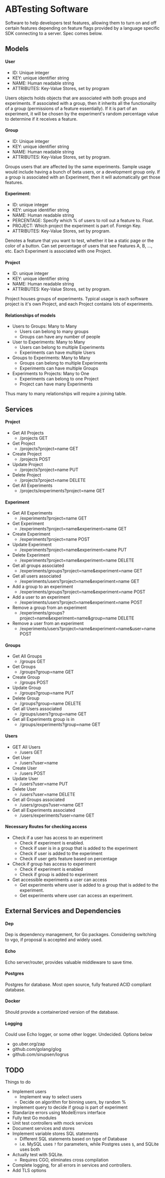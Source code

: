 # ABTesting Software

Software to help developers test features, allowing them to turn on and off 
certain features depending on feature flags provided by a language specific 
SDK connecting to a server.  Spec comes below.

## Models

#### User 
- ID: Unique integer
- KEY: unique identifier string
- NAME: Human readable string
- ATTRIBUTES: Key-Value Stores, set by program

Users objects holds objects that are associated with both groups and 
experiments.  If associated with a group, then it inherits all the functionality
of a group (permissions of a feature essentially).  If it is part of an 
experiment, it will be chosen by the experiment's random percentage value to 
determine if it receives a feature.

#### Group
- ID: Unique integer
- KEY: unique identifier string
- NAME: Human readable string
- ATTRIBUTES: Key-Value Stores, set by program.

Groups users that are affected by the same experiments.  Sample usage would 
include having a bunch of beta users, or a development group only.  If a group 
is associated with an Experiment, then it will automatically get those features.


#### Experiment: 
- ID: unique integer
- KEY: unique identifier string
- NAME: Human readable string
- PERCENTAGE: Specify which % of users to roll out a feature to.  Float.
- PROJECT: Which project the experiment is part of.  Foreign Key.
- ATTRIBUTES: Key-Value Stores, set by program.

Denotes a feature that you want to test, whether it be a static page or the 
color of a button. Can set percentage of users that see Features A, B, ..., 
etc.  Each Experiment is associated with one Project.

#### Project 
- ID: unique integer
- KEY: unique identifier string
- NAME: Human readable string
- ATTRIBUTES: Key-Value Stores, set by program.

Project houses groups of experiments.  Typical usage is each software
project is it's own Project, and each Project contains lots of experiments.

#### Relationships of models
- Users to Groups: Many to Many
    - Users can belong to many groups
    - Groups can have any number of people
- User to Experiments: Many to Many
    - Users can belong to multiple Experiments
    - Experiments can have multiple Users
- Groups to Experiments: Many to Many
    - Groups can belong to multiple Experiments
    - Experiments can have multiple Groups
- Experiments to Projects: Many to One
    - Experiments can belong to one Project
    - Project can have many Experiments

Thus many to many relationships will require a joining table.

## Services

#### Project
- Get All Projects
    - /projects GET
- Get Project
    - /projects?project=name GET 
- Create Project
    - /projects POST
- Update Project
    - /projects?project=name PUT
- Delete Project
    - /projects?project=name DELETE
- Get All Experiments
    - /projects/experiments?project=name GET

#### Experiment
- Get All Experiments
    - /experiments?project=name GET
- Get Experiment
    - /experiments?project=name&experiment=name GET
- Create Experiment
    - /experiments?project=name POST
- Update Experiment
    - /experiments?project=name&experiment=name PUT
- Delete Experiment
    - /experiments?project=name&experiment=name DELETE
- Get all groups associated
    - /experiments/groups?project=name&experiment=name GET
- Get all users associated
    - /experiments/users?project=name&experiment=name GET
- Add a group to an experiment
    - /experiments/groups?project=name&experiment=name POST
- Add a user to an experiment
    - /experiments/users?project=name&experiment=name POST
- Remove a group from an experiment
    - /experiments/groups?project=name&experiment=name&group=name DELETE
- Remove a user from an experiment
    - /experiments/users?project=name&experiment=name&user=name POST

#### Groups
- Get All Groups
    - /groups GET
- Get Groups
    - /groups?group=name GET
- Create Group
    - /groups POST
- Update Group
    - /groups?group=name PUT
- Delete Group
    - /groups?group=name DELETE
- Get all Users associated
    - /groups/users?group=name GET
- Get all Experiments group is in
    - /groups/experiments?group=name GET


#### Users
- GET All Users
    - /users GET
- Get User
    - /users?user=name
- Create User
    - /users POST
- Update User
    - /users?user=name PUT
- Delete User
    - /users?user=name DELETE
- Get all Groups associated
    - /users/groups?user=name GET
- Get all Experiments associated
    - /users/experiments?user=name GET

#### Necessary Routes for checking access
- Check if a user has access to an experiment
    - Check if experiment is enabled.
    - Check if user is in a group that is added to the experiment
    - Check if user is added to the experiment
    - Check if user gets feature based on percentage
- Check if group has access to experiment
    - Check if experiment is enabled
    - Check if group is added to experiment
- Get accessible experiments a user can access
    - Get experiments where user is added to a group that is added to the
      experiment.
    - Get experiments where user can access an experiment.

## External Services and Dependencies
#### Dep
Dep is dependency management, for Go packages.  Considering switching to vgo, if proposal is accepted and widely used.

#### Echo
Echo server/router, provides valuable middleware to save time.

#### Postgres
Postgres for database.  Most open source, fully featured ACID compliant database.

#### Docker
Should provide a containerized version of the database.

#### Logging
Could use Echo logger, or some other logger.  Undecided. Options below
- go.uber.org/zap
- github.com/golang/glog
- github.com/sirupsen/logrus

## TODO
Things to do
- Implement users
    - Implement way to select users
    - Decide on algorithm for binning users, by random %
- Implement query to decide if group is part of experiment
- Standarize errors using ModelErrors interface
- Fully test Go modules
- Unit test controllers with mock services 
- Document services and stores
- Implement variable stores SQL statements
    - Different SQL statements based on type of Database
    - i.e. MySQL uses `?` for parameters, while Postgres uses `$`, and SQLite
      uses both
- Actually test with SQLite.
    - Requires CGO, eliminates cross compilation
- Complete logging, for all errors in services and controllers.
- Add TLS options
